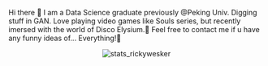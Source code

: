 Hi there 👋
I am a Data Science graduate previously @Peking Univ. Digging stuff in GAN.
Love playing video games like Souls series, but recently imersed with the world of Disco Elysium.🤔
Feel free to contact me if u have any funny ideas of... Everything!👯

<div align="center">
  <img src="https://readme-stats.clckblog.space/api?username=rickywesker&count_private=true&show_icons=true&theme=buefy" alt="stats_rickywesker">
</div>

<!--
**rickywesker/rickywesker** is a ✨ _special_ ✨ repository because its `README.md` (this file) appears on your GitHub profile.

Here are some ideas to get you started:

- 🔭 I’m currently working on ...
- 🌱 I’m currently learning ...
- 👯 I’m looking to collaborate on ...
- 🤔 I’m looking for help with ...
- 💬 Ask me about ...
- 📫 How to reach me: ...
- 😄 Pronouns: ...
- ⚡ Fun fact: ...
-->
